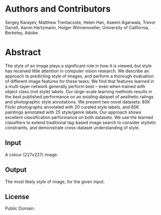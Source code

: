 # Authors and Contributors

Sergey Karayev, Matthew Trentacoste, Helen Han, Aseem Agarwala,  Trevor Darrell, Aaron Hertzmann, Holger Winnemoeller, University of California, Berkeley, Adobe.

# Abstract

The style of an image plays a significant role in how it is viewed, but style has received little attention in computer vision research. We describe an approach to predicting style of images, and perform a thorough evaluation of different image features for these tasks. We find that features learned in a multi-layer network generally perform best – even when trained with object class (not style) labels. Our large-scale learning methods results in the best published performance on an existing dataset of aesthetic ratings and photographic style annotations. We present two novel datasets: 80K Flickr photographs annotated with 20 curated style labels, and 85K paintings annotated with 25 style/genre labels. Our approach shows excellent classification performance on both datasets. We use the learned classifiers to extend traditional tag-based image search to consider stylistic constraints, and demonstrate cross-dataset understanding of style.

## Input

A colour (227x227) image.

## Output

The most likely style of image, for the given input.

## License

Public Domain.

